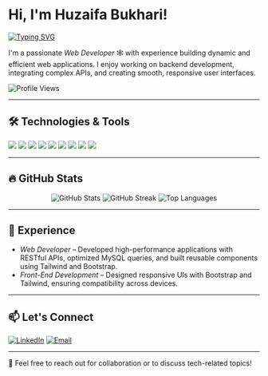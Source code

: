 # Hi, I'm Huzaifa Bukhari!  

[![Typing SVG](https://readme-typing-svg.herokuapp.com?size=25&color=FF6347&width=600&lines=Laravelish+%7C+Perfectionist;Full+Stack+Web+Developer;Backend+%26+Frontend+Specialist;Always+Learning+New+Things)](https://git.io/typing-svg)  

I'm a passionate *Web Developer* 🕸️ with experience building dynamic and efficient web applications. I enjoy working on backend development, integrating complex APIs, and creating smooth, responsive user interfaces.  

![Profile Views](https://komarev.com/ghpvc/?username=HUZAIFA-BUKHARI-DEV&label=PROFILE+VIEWS&style=flat-square&color=FF6347)  

---

## 🛠️ Technologies & Tools  

<p align="left">
  <img src="https://img.shields.io/badge/PHP-FF6347?style=for-the-badge&logo=php&logoColor=white" />
  <img src="https://img.shields.io/badge/Laravel-FF6347?style=for-the-badge&logo=laravel&logoColor=white" />
  <img src="https://img.shields.io/badge/MySQL-FF6347?style=for-the-badge&logo=mysql&logoColor=white" />
  <img src="https://img.shields.io/badge/HTML5-FF6347?style=for-the-badge&logo=html5&logoColor=white" />
  <img src="https://img.shields.io/badge/CSS3-FF6347?style=for-the-badge&logo=css3&logoColor=white" />
  <img src="https://img.shields.io/badge/JavaScript-FF6347?style=for-the-badge&logo=javascript&logoColor=white" />
  <img src="https://img.shields.io/badge/Bootstrap-FF6347?style=for-the-badge&logo=bootstrap&logoColor=white" />
  <img src="https://img.shields.io/badge/Tailwind_CSS-FF6347?style=for-the-badge&logo=tailwind-css&logoColor=white" />
  <img src="https://img.shields.io/badge/jQuery-FF6347?style=for-the-badge&logo=jquery&logoColor=white" />
</p>  

---

## 🔥 GitHub Stats  

<p align="center">
  <img src="https://github-readme-stats.vercel.app/api?username=HUZAIFA-BUKHARI-DEV&show_icons=true&title_color=FF6347&icon_color=FF6347&text_color=ffffff&bg_color=000000" alt="GitHub Stats" />
  <img src="https://github-readme-streak-stats.herokuapp.com/?user=HUZAIFA-BUKHARI-DEV&stroke=ffffff&ring=FF6347&fire=FF6347&currStreakNum=ffffff&sideNums=ffffff&currStreakLabel=FF6347&sideLabels=FF6347&dates=ffffff&background=000000" alt="GitHub Streak" />
  <img src="https://github-readme-stats.vercel.app/api/top-langs/?username=HUZAIFA-BUKHARI-DEV&layout=compact&title_color=FF6347&text_color=ffffff&bg_color=000000" alt="Top Languages" />
</p>  

---

## 💼 Experience  

- *Web Developer* – Developed high-performance applications with RESTful APIs, optimized MySQL queries, and built reusable components using Tailwind and Bootstrap.  
- *Front-End Development* – Designed responsive UIs with Bootstrap and Tailwind, ensuring compatibility across devices.  

---

## 📫 Let's Connect  

<p align="left">
  <a href="https://www.linkedin.com/in/huzaifa-bukhari-452969340"><img src="https://img.shields.io/badge/LinkedIn-FF6347?style=for-the-badge&logo=linkedin&logoColor=white" alt="LinkedIn" /></a>
  <a href="mailto:huzaifabukhari.dev.designer@gmail.com"><img src="https://img.shields.io/badge/Gmail-FF6347?style=for-the-badge&logo=gmail&logoColor=white" alt="Email" /></a>
</p>  

---

💬 Feel free to reach out for collaboration or to discuss tech-related topics!  
